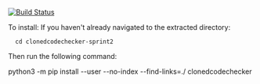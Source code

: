 [![Build Status](https://travis-ci.org/mzurzolo/clonedCodeChecker.svg?branch=master)](https://travis-ci.org/mzurzolo/clonedCodeChecker)

To install:
  If you haven't already navigated to the extracted directory:

      cd clonedcodechecker-sprint2

  Then run the following command:

python3 -m pip install --user --no-index --find-links=./ clonedcodechecker
